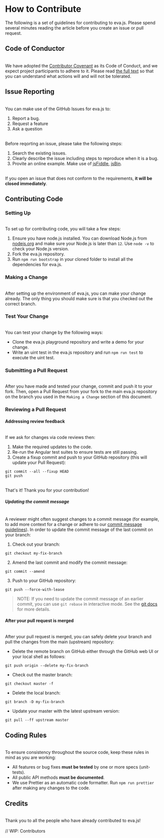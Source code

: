 
# How to Contribute

The following is a set of guidelines for contributing to eva.js. Please spend several minutes reading the article before you create an issue or pull request.<br />

## Code of Conductor

<br />We have adopted the [Contributor Covenant](https://www.contributor-covenant.org/) as its Code of Conduct, and we expect project participants to adhere to it. Please read [the full text](./CODE_OF_CONDUCTOR.md) so that you can understand what actions will and will not be tolerated.<br />

## Issue Reporting

<br />You can make use of the GitHub Issues for eva.js to:<br />

1. Report a bug.
1. Request a feature
1. Ask a question


<br />Before reqorting an issue, please take the following steps:<br />

1. Search the existing issues.
1. Clearly describe the issue including steps to reproduce when it is a bug.
1. Provite an online example. Make use of [jsFiddle](http://jsfiddle.net/), [jsBin](http://jsbin.com/).


<br />If you open an issue that does not conform to the requirements, **it will be closed immediately**.<br />

## Contributing Code


### Setting Up

<br />To set up for contributing code, you will take a few steps:<br />

1. Ensure you have node.js installed. You can download Node.js from [nodejs.org](https://nodejs.org/en/) and make sure your Node.js is later than `12`. Use `node -v` to check your Node.js version.
1. Fork the eva.js repository.
1. Run `npm run bootstrap` in your cloned folder to install all the dependencies for eva.js.



### Making a Change

<br />After setting up the environment of eva.js, you can make your change already. The only thing you should make sure is that you checked out the correct branch.<br />

### Test Your Change

<br />You can test your change by the following ways:<br />

- Clone the eva.js playground repository and write a demo for your change.
- Write an uint test in the eva.js repository and run `npm run test` to execute the uint test.


### Submitting a Pull Request

<br />After you have made and tested your change, commit and push it to your fork. Then, open a Pull Request from your fork to the main eva.js repository on the branch you used in the `Making a Change` section of this document.<br />

### Reviewing a Pull Request


#### Addressing review feedback

<br />If we ask for changes via code reviews then:<br />

1. Make the required updates to the code.
1. Re-run the Angular test suites to ensure tests are still passing.
1. Create a fixup commit and push to your GitHub repository (this will update your Pull Request):

```
git commit --all --fixup HEAD
git push
```

<br />That's it! Thank you for your contribution!<br />

##### Updating the commit message

<br />A reviewer might often suggest changes to a commit message (for example, to add more context for a change or adhere to our [commit message guidelines](./COMMIT_MESSAGE_CONVENTION.md)). In order to update the commit message of the last commit on your branch:<br />

1. Check out your branch:

```
git checkout my-fix-branch
```

2. Amend the last commit and modify the commit message:

```
git commit --amend
```

3. Push to your GitHub repository:

```
git push --force-with-lease
```


> NOTE:
> If you need to update the commit message of an earlier commit, you can use `git rebase` in interactive mode. See the [git docs](https://git-scm.com/docs/git-rebase#_interactive_mode) for more details.



#### After your pull request is merged

<br />After your pull request is merged, you can safely delete your branch and pull the changes from the main (upstream) repository:<br />

- Delete the remote branch on GitHub either through the GitHub web UI or your local shell as follows:

```
git push origin --delete my-fix-branch
```

- Check out the master branch:

```
git checkout master -f
```

- Delete the local branch:

```
git branch -D my-fix-branch
```

- Update your master with the latest upstream version:

```
git pull --ff upstream master
```


## Coding Rules

<br />To ensure consistency throughout the source code, keep these rules in mind as you are working:<br />

- All features or bug fixes **must be tested** by one or more specs (unit-tests).
- All public API methods **must be documented**.
- We use Prettier as an automatic code formatter. Run `npm run prettier` after making any changes to the code.



## Credits

<br />Thank you to all the people who have already contributed to eva.js!<br />
<br />// WIP: Contributors
